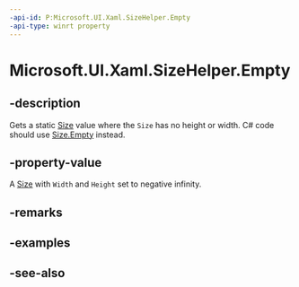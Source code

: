 ```yaml
---
-api-id: P:Microsoft.UI.Xaml.SizeHelper.Empty
-api-type: winrt property
---
```


<!-- Property syntax
public Windows.Foundation.Size Empty { get; }
-->

# Microsoft.UI.Xaml.SizeHelper.Empty

## -description

Gets a static [Size](/uwp/api/windows.foundation.size) value where the `Size` has no height or width. C# code should use [Size.Empty](/dotnet/api/windows.foundation.size.empty) instead.

## -property-value

A [Size](/uwp/api/windows.foundation.size) with `Width` and `Height` set to negative infinity.

## -remarks

## -examples

## -see-also
